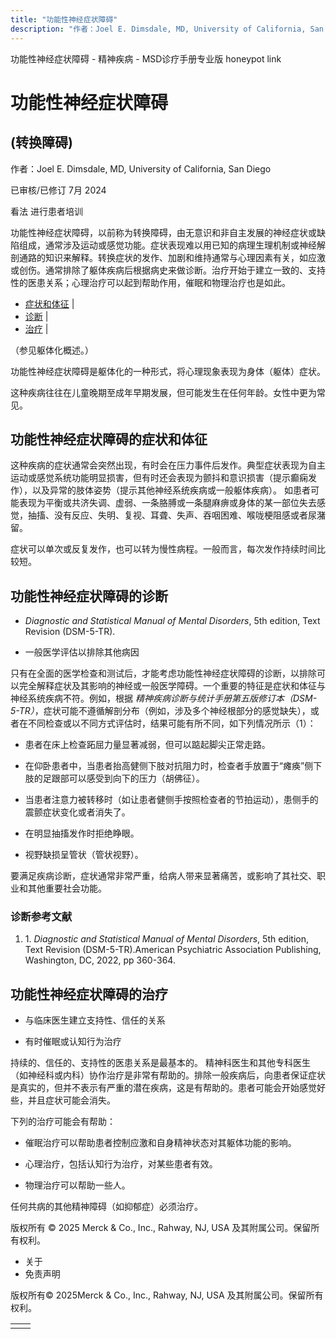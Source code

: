 ```yaml
---
title: "功能性神经症状障碍"
description: "作者：Joel E. Dimsdale, MD, University of California, San Diego"
---
```


﻿功能性神经症状障碍 \- 精神疾病 \- MSD诊疗手册专业版 honeypot link

# 功能性神经症状障碍

## (转换障碍)

作者：Joel E. Dimsdale, MD, University of California, San Diego

已审核/已修订 7月 2024

看法 进行患者培训

功能性神经症状障碍，以前称为转换障碍，由无意识和非自主发展的神经症状或缺陷组成，通常涉及运动或感觉功能。症状表现难以用已知的病理生理机制或神经解剖通路的知识来解释。转换症状的发作、加剧和维持通常与心理因素有关，如应激或创伤。通常排除了躯体疾病后根据病史来做诊断。治疗开始于建立一致的、支持性的医患关系；心理治疗可以起到帮助作用，催眠和物理治疗也是如此。

- [症状和体征](#症状和体征_v1030142_zh) \|
- [诊断](#诊断_v1030146_zh) \|
- [治疗](#治疗_v1030149_zh) \|

（参见躯体化概述。）

功能性神经症状障碍是躯体化的一种形式，将心理现象表现为身体（躯体）症状。

这种疾病往往在儿童晚期至成年早期发展，但可能发生在任何年龄。女性中更为常见。

## 功能性神经症状障碍的症状和体征

这种疾病的症状通常会突然出现，有时会在压力事件后发作。典型症状表现为自主运动或感觉系统功能明显损害，但有时还会表现为颤抖和意识损害（提示癫痫发作），以及异常的肢体姿势（提示其他神经系统疾病或一般躯体疾病）。 如患者可能表现为平衡或共济失调、虚弱、一条胳膊或一条腿麻痹或身体的某一部位失去感觉，抽搐、没有反应、失明、复视、耳聋、失声、吞咽困难、喉咙梗阻感或者尿潴留。

症状可以单次或反复发作，也可以转为慢性病程。一般而言，每次发作持续时间比较短。

## 功能性神经症状障碍的诊断

- _Diagnostic and Statistical Manual of Mental Disorders_, 5th edition, Text Revision (DSM-5-TR).

- 一般医学评估以排除其他病因


只有在全面的医学检查和测试后，才能考虑功能性神经症状障碍的诊断，以排除可以完全解释症状及其影响的神经或一般医学障碍。一个重要的特征是症状和体征与神经系统疾病不符。例如，根据 _精神疾病诊断与统计手册第五版修订本（DSM-5-TR）_，症状可能不遵循解剖分布（例如，涉及多个神经根部分的感觉缺失），或者在不同检查或以不同方式评估时，结果可能有所不同，如下列情况所示（1）：

- 患者在床上检查跖屈力量显著减弱，但可以踮起脚尖正常走路。

- 在仰卧患者中，当患者抬高健侧下肢对抗阻力时，检查者手放置于“瘫痪”侧下肢的足跟部可以感受到向下的压力（胡佛征）。

- 当患者注意力被转移时（如让患者健侧手按照检查者的节拍运动），患侧手的震颤症状变化或者消失了。

- 在明显抽搐发作时拒绝睁眼。

- 视野缺损呈管状（管状视野）。


要满足疾病诊断，症状通常非常严重，给病人带来显著痛苦，或影响了其社交、职业和其他重要社会功能。

### 诊断参考文献

1. 1. _Diagnostic and Statistical Manual of Mental Disorders_, 5th edition, Text Revision (DSM-5-TR).American Psychiatric Association Publishing, Washington, DC, 2022, pp 360-364.


## 功能性神经症状障碍的治疗

- 与临床医生建立支持性、信任的关系

- 有时催眠或认知行为治疗


持续的、信任的、支持性的医患关系是最基本的。 精神科医生和其他专科医生（如神经科或内科）协作治疗是非常有帮助的。排除一般疾病后，向患者保证症状是真实的，但并不表示有严重的潜在疾病，这是有帮助的。患者可能会开始感觉好些，并且症状可能会消失。

下列的治疗可能会有帮助：

- 催眠治疗可以帮助患者控制应激和自身精神状态对其躯体功能的影响。

- 心理治疗，包括认知行为治疗，对某些患者有效。

- 物理治疗可以帮助一些人。


任何共病的其他精神障碍（如抑郁症）必须治疗。



版权所有 © 2025
Merck & Co., Inc., Rahway, NJ, USA 及其附属公司。保留所有权利。

- 关于
- 免责声明

版权所有© 2025Merck & Co., Inc., Rahway, NJ, USA 及其附属公司。保留所有权利。

|     |     |
| --- | --- |
|  |  |